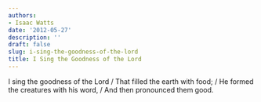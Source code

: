 ```yaml
---
authors:
- Isaac Watts
date: '2012-05-27'
description: ''
draft: false
slug: i-sing-the-goodness-of-the-lord
title: I Sing the Goodness of the Lord
---
```

I sing the goodness of the Lord / That filled the earth with food; / He formed the creatures with his word, / And then pronounced them good.



